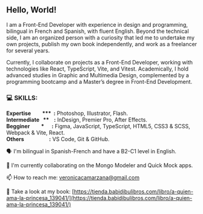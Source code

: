 ## Hello, World!


I am a Front-End Developer with experience in design and programming, bilingual in French and Spanish, with fluent English. Beyond the technical side, I am an organized person with a curiosity that led me to undertake my own projects, publish my own book independently, and work as a freelancer for several years.

Currently, I collaborate on projects as a Front-End Developer, working with technologies like React, TypeScript, Vite, and Vitest. Academically, I hold advanced studies in Graphic and Multimedia Design, complemented by a programming bootcamp and a Master’s degree in Front-End Development.


### 💻 SKILLS:  
__Expertise&nbsp;&nbsp;&nbsp;&nbsp;&nbsp;&nbsp;&nbsp;&nbsp;&nbsp;*** &nbsp;:__ Photoshop, Illustrator, Flash.  
__Intermediate&nbsp;&nbsp;&nbsp;**&nbsp;&nbsp;&nbsp;&nbsp;:__ InDesign, Premier Pro, After Effects.  
__Begginer&nbsp;&nbsp;&nbsp;&nbsp;&nbsp;&nbsp;&nbsp;&nbsp;&nbsp;*&nbsp;&nbsp;&nbsp;&nbsp;&nbsp;&nbsp;:__ Figma, JavaScript, TypeScript, HTML5, CSS3 & SCSS, Webpack & Vite, React.  
__Others&nbsp;&nbsp;&nbsp;&nbsp;&nbsp;&nbsp;&nbsp;&nbsp;&nbsp;&nbsp;&nbsp;&nbsp;&nbsp;&nbsp;&nbsp;&nbsp;&nbsp;&nbsp;&nbsp;&nbsp;:__ VS Code, Git & GitHub.  

🗣  I'm bilingual in Spanish-French and have a B2-C1 level in English.  

👯  I'm currently collaborating on the Mongo Modeler and Quick Mock apps.

📫  How to reach me: veronicacamarzana@gmail.com  

📖  Take a look at my book: [https://tienda.babidibulibros.com/libro/a-quien-ama-la-princesa_139041/](https://tienda.babidibulibros.com/libro/a-quien-ama-la-princesa_139041/)
